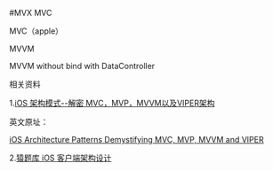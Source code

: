#MVX 
MVC 

MVC（apple）

MVVM

MVVM without bind with DataController

相关资料

1.[iOS 架构模式--解密 MVC，MVP，MVVM以及VIPER架构](http://www.cocoachina.com/ios/20160108/14916.html)

英文原址：

[iOS Architecture Patterns
Demystifying MVC, MVP, MVVM and VIPER
](https://medium.com/ios-os-x-development/ios-architecture-patterns-ecba4c38de52#.7mjbra59g)


2.[猿题库 iOS 客户端架构设计](http://gracelancy.com/blog/2016/01/06/ape-ios-arch-design/)